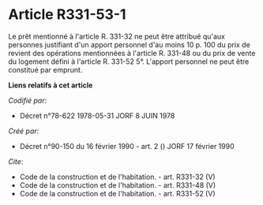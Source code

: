 # Article R331-53-1

Le prêt mentionné à l'article R. 331-32 ne peut être attribué qu'aux personnes justifiant d'un apport personnel d'au moins 10
p. 100 du prix de revient des opérations mentionnées à l'article R. 331-48 ou du prix de vente du logement défini à l'article
R. 331-52 5°. L'apport personnel ne peut être constitué par emprunt.

**Liens relatifs à cet article**

_Codifié par_:

  - Décret n°78-622 1978-05-31 JORF 8 JUIN 1978

_Créé par_:

  - Décret n°90-150 du 16 février 1990 - art. 2 () JORF 17 février 1990

_Cite_:

  - Code de la construction et de l'habitation. - art. R331-32 (V)
  - Code de la construction et de l'habitation. - art. R331-48 (V)
  - Code de la construction et de l'habitation. - art. R331-52 (V)
